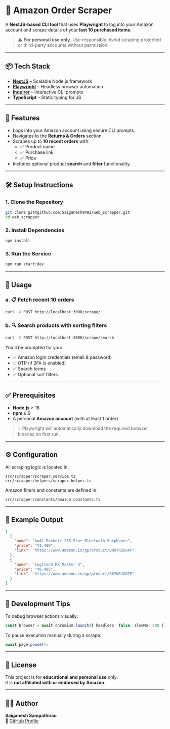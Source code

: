 # 🛒 Amazon Order Scraper

A **NestJS-based CLI tool** that uses **Playwright** to log into your Amazon account and scrape details of your **last 10 purchased items**.

> ⚠️ **For personal use only.** Use responsibly. Avoid scraping protected or third-party accounts without permission.

---

## 📦 Tech Stack

- **[NestJS](https://nestjs.com/)** – Scalable Node.js framework  
- **[Playwright](https://playwright.dev/)** – Headless browser automation  
- **[Inquirer](https://www.npmjs.com/package/inquirer)** – Interactive CLI prompts  
- **TypeScript** – Static typing for JS

---

## 🚀 Features

- Logs into your Amazon account using secure CLI prompts.
- Navigates to the **Returns & Orders** section.
- Scrapes up to **10 recent orders** with:
  - ✅ Product name
  - ✅ Purchase link
  - ✅ Price
- Includes optional product **search** and **filter** functionality.

---

## 🛠️ Setup Instructions

### 1. Clone the Repository

```bash
git clone git@github.com:Saiganesh9492/web_scrapper.git
cd web_scrapper
```

### 2. Install Dependencies

```bash
npm install
```

### 3. Run the Service

```bash
npm run start:dev
```

---

## 📡 Usage

### a. 📋 Fetch recent 10 orders

```bash
curl -X POST http://localhost:3000/scrape/
```

### b. 🔍 Search products with sorting filters

```bash
curl -X POST http://localhost:3000/scrape/search
```

You'll be prompted for your:
- ✅ Amazon login credentials (email & password)
- ✅ OTP (if 2FA is enabled)
- ✅ Search terms
- ✅ Optional sort filters

---

## ✅ Prerequisites

- **Node.js** ≥ 18  
- **npm** ≥ 9  
- A personal **Amazon account** (with at least 1 order)

> 💡 Playwright will automatically download the required browser binaries on first run.

---

## ⚙️ Configuration

All scraping logic is located in:

```
src/scrapper/scraper.service.ts  
src/scrapper/helpers/scraper.helper.ts  
```

Amazon filters and constants are defined in:

```
src/scrapper/constants/amazon.constants.ts
```

---

## 📸 Example Output

```json
[
  {
    "name": "boAt Rockerz 255 Pro+ Bluetooth Earphones",
    "price": "₹1,499",
    "link": "https://www.amazon.in/gp/product/B097R26HXP"
  },
  {
    "name": "Logitech MX Master 3",
    "price": "₹6,495",
    "link": "https://www.amazon.in/gp/product/B07W6JG6ZP"
  }
]
```

---

## 🧪 Development Tips

To debug browser actions visually:

```ts
const browser = await chromium.launch({ headless: false, slowMo: 100 });
```

To pause execution manually during a scrape:

```ts
await page.pause();
```

---

## 📄 License

This project is for **educational and personal use** only.  
It is **not affiliated with or endorsed by Amazon**.

---

## 👨‍💻 Author

**Saiganesh Sampathirao**  
🔗 [GitHub Profile](https://github.com/Saiganesh9492)
